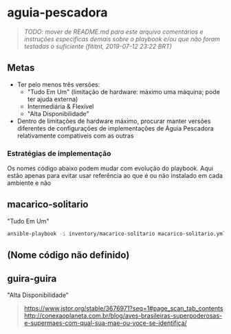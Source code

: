 # aguia-pescadora

> _TODO: mover de README.md para este arquivo comentários e instruções
especificas demais sobre o playbook e/ou que não foram testadas o suficiente
(fititnt, 2019-07-12 23:22 BRT)_

## Metas

- Ter pelo menos três versões:
  - "Tudo Em Um" (limitação de hardware: máximo uma máquina; pode ter ajuda externa)
  - Intermediária & Flexível
  - "Alta Disponibilidade"
- Dentro de limitações de hardware máximo, procurar manter versões diferentes
  de configurações de implementações de Águia Pescadora relativamente
  compatíveis com as outras

### Estratégias de implementação

Os nomes código abaixo podem mudar com evolução do playbook. Aqui estão apenas
para evitar usar referência ao que é ou não instalado em cada ambiente e não

<!--

-->

## macarico-solitario

"Tudo Em Um"

<!--
https://www.wikiaves.com.br/wiki/macarico-solitario
-->

```bash
ansible-playbook -i inventory/macarico-solitario macarico-solitario.yml
```

## (Nome código não definido)

## guira-guira
"Alta Disponibilidade"
> https://www.jstor.org/stable/3676971?seq=1#page_scan_tab_contents
> http://conexaoplaneta.com.br/blog/aves-brasileiras-superpoderosas-e-supermaes-com-qual-sua-mae-ou-voce-se-identifica/
